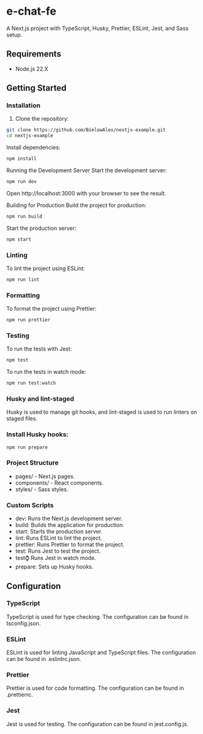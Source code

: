 # e-chat-fe

A Next.js project with TypeScript, Husky, Prettier, ESLint, Jest, and Sass setup.

## Requirements

- Node.js 22.X

## Getting Started

### Installation

1. Clone the repository:

```sh
git clone https://github.com/BielowAlex/nextjs-example.git
cd nextjs-example
```
Install dependencies:
```sh
npm install
```
Running the Development Server
Start the development server:

```sh
npm run dev
```
Open http://localhost:3000 with your browser to see the result.

Building for Production
Build the project for production:

```sh
npm run build
```
Start the production server:

```sh
npm start
```
### Linting
To lint the project using ESLint:

```sh
npm run lint
```
### Formatting
To format the project using Prettier:

```sh
npm run prettier
```
 ### Testing
To run the tests with Jest:

```sh
npm test
```
To run the tests in watch mode:

```sh
npm run test:watch
```
### Husky and lint-staged
Husky is used to manage git hooks, and lint-staged is used to run linters on staged files.

### Install Husky hooks:

```sh
npm run prepare
```
### Project Structure
* pages/ - Next.js pages.
* components/ - React components.
* styles/ - Sass styles.

### Custom Scripts
* dev: Runs the Next.js development server.
* build: Builds the application for production.
* start: Starts the production server.
* lint: Runs ESLint to lint the project.
* prettier: Runs Prettier to format the project.
* test: Runs Jest to test the project.
* test:watch: Runs Jest in watch mode.
* prepare: Sets up Husky hooks.
## Configuration
### TypeScript
TypeScript is used for type checking. The configuration can be found in tsconfig.json.

### ESLint
ESLint is used for linting JavaScript and TypeScript files. The configuration can be found in .eslintrc.json.

### Prettier
Prettier is used for code formatting. The configuration can be found in .prettierrc.

### Jest
Jest is used for testing. The configuration can be found in jest.config.js.
